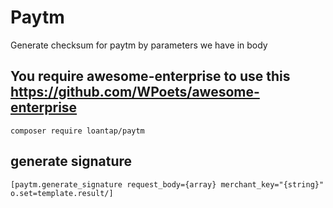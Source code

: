 # Paytm
Generate checksum for paytm by parameters we have in body

## You require awesome-enterprise to use this https://github.com/WPoets/awesome-enterprise 
``` composer require loantap/paytm ```

## generate signature
``` [paytm.generate_signature request_body={array} merchant_key="{string}" o.set=template.result/] ```
